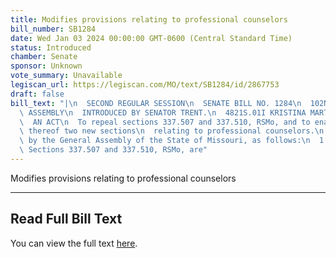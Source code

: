 ```yaml
---
title: Modifies provisions relating to professional counselors
bill_number: SB1284
date: Wed Jan 03 2024 00:00:00 GMT-0600 (Central Standard Time)
status: Introduced
chamber: Senate
sponsor: Unknown
vote_summary: Unavailable
legiscan_url: https://legiscan.com/MO/text/SB1284/id/2867753
draft: false
bill_text: "|\n  SECOND REGULAR SESSION\n  SENATE BILL NO. 1284\n  102ND GENERA L\
  \ ASSEMBLY\n  INTRODUCED BY SENATOR TRENT.\n  4821S.01I KRISTINA MARTIN, Secretary\n\
  \  AN ACT\n  To repeal sections 337.507 and 337.510, RSMo, and to enact in lieu\
  \ thereof two new sections\n  relating to professional counselors.\n  Be it enacted\
  \ by the General Assembly of the State of Missouri, as follows:\n  1 Section A.\
  \ Sections 337.507 and 337.510, RSMo, are"
---
```

Modifies provisions relating to professional counselors

---

## Read Full Bill Text

You can view the full text [here](https://legiscan.com/MO/text/SB1284/id/2867753).
